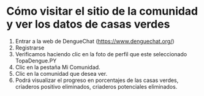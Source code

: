 Cómo visitar el sitio de la comunidad y ver los datos de casas verdes
======================================================================

1. Entrar a la web de DengueChat (https://www.denguechat.org/)
2. Registrarse
3. Verificamos haciendo clic en la foto de perfil que este seleccionado TopaDengue.PY
4. Clic en la pestaña Mi Comunidad.
5. Clic en la comunidad que desea ver.
6. Podrá visualizar el progreso en porcentajes de las casas verdes, criaderos positivo eliminados, criaderos potenciales eliminados.
